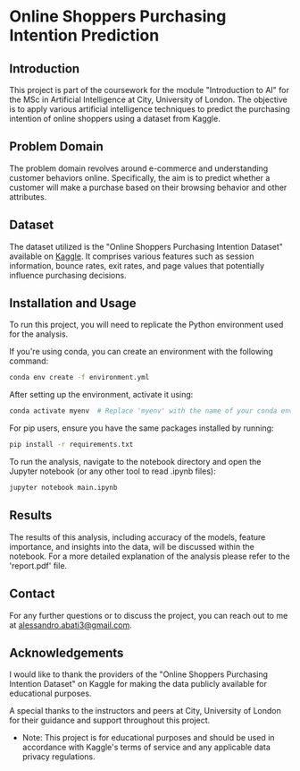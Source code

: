 # Online Shoppers Purchasing Intention Prediction

## Introduction
This project is part of the coursework for the module "Introduction to AI" for the MSc in Artificial Intelligence at City, University of London. The objective is to apply various artificial intelligence techniques to predict the purchasing intention of online shoppers using a dataset from Kaggle.

## Problem Domain
The problem domain revolves around e-commerce and understanding customer behaviors online. Specifically, the aim is to predict whether a customer will make a purchase based on their browsing behavior and other attributes.

## Dataset
The dataset utilized is the "Online Shoppers Purchasing Intention Dataset" available on [Kaggle](https://www.kaggle.com/datasets/imakash3011/online-shoppers-purchasing-intention-dataset). It comprises various features such as session information, bounce rates, exit rates, and page values that potentially influence purchasing decisions.

## Installation and Usage

To run this project, you will need to replicate the Python environment used for the analysis.

If you're using conda, you can create an environment with the following command:

```bash
conda env create -f environment.yml
```

After setting up the environment, activate it using:
```bash
conda activate myenv  # Replace 'myenv' with the name of your conda environment
```

For pip users, ensure you have the same packages installed by running:

```bash
pip install -r requirements.txt
```

To run the analysis, navigate to the notebook directory and open the Jupyter notebook (or any other tool to read .ipynb files):

```bash
jupyter notebook main.ipynb
```

## Results

The results of this analysis, including accuracy of the models, feature importance, and insights into the data, will be discussed within the notebook. For a more detailed explanation of the analysis please refer to the 'report.pdf' file.

## Contact

For any further questions or to discuss the project, you can reach out to me at alessandro.abati3@gmail.com.

## Acknowledgements

I would like to thank the providers of the "Online Shoppers Purchasing Intention Dataset" on Kaggle for making the data publicly available for educational purposes.

A special thanks to the instructors and peers at City, University of London for their guidance and support throughout this project.

* Note: This project is for educational purposes and should be used in accordance with Kaggle's terms of service and any applicable data privacy regulations.
